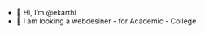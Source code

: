 - 👋 Hi, I’m @ekarthi
- 👀 I am looking a webdesiner - for Academic - College
 
<!---
ekarthi/ekarthi is a ✨ special ✨ repository because its `README.md` (this file) appears on your GitHub profile.
You can click the Preview link to take a look at your changes.
--->
